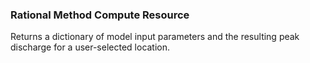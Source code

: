 ### Rational Method Compute Resource
Returns a dictionary of model input parameters and the resulting peak discharge for a user-selected location.
